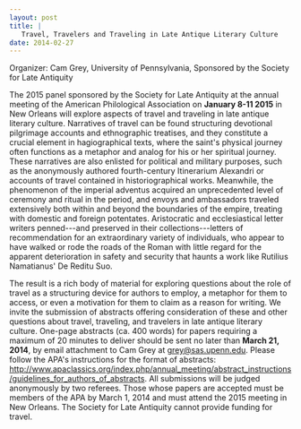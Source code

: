 ```yaml
---
layout: post
title: |
   Travel, Travelers and Traveling in Late Antique Literary Culture
date: 2014-02-27
---
```


Organizer: Cam Grey, University of Pennsylvania, Sponsored by the
Society for Late Antiquity

The 2015 panel sponsored by the
Society for Late Antiquity at the annual meeting of the American
Philological Association on **January 8-11 2015** in New Orleans will
explore aspects of travel and traveling in late antique literary
culture. Narratives of travel can be found structuring devotional
pilgrimage accounts and ethnographic treatises, and they constitute a
crucial element in hagiographical texts, where the saint's physical
journey often functions as a metaphor and analog for his or her
spiritual journey. These narratives are also enlisted for political and
military purposes, such as the anonymously authored
fourth-century Itinerarium Alexandri or accounts of travel contained in
historiographical works. Meanwhile, the phenomenon of the
imperial adventus acquired an unprecedented level of ceremony and ritual
in the period, and envoys and ambassadors traveled extensively both
within and beyond the boundaries of the empire, treating with domestic
and foreign potentates. Aristocratic and ecclesiastical letter writers
penned---and preserved in their collections---letters of recommendation
for an extraordinary variety of individuals, who appear to have walked
or rode the roads of the Roman with little regard for the apparent
deterioration in safety and security that haunts a work like Rutilius
Namatianus' De Reditu Suo.

The result is a rich body of
material for exploring questions about the role of travel as a
structuring device for authors to employ, a metaphor for them to access,
or even a motivation for them to claim as a reason for writing. We
invite the submission of abstracts offering consideration of these and
other questions about travel, traveling, and travelers in late antique
literary culture. One-page abstracts (ca. 400 words) for papers
requiring a maximum of 20 minutes to deliver should be sent no later
than **March 21, 2014**, by email attachment to Cam Grey
at <grey@sas.upenn.edu>. Please follow the APA's instructions for the
format of abstracts:
<http://www.apaclassics.org/index.php/annual_meeting/abstract_instructions/guidelines_for_authors_of_abstracts>.
All submissions will be judged anonymously by two referees. Those whose
papers are accepted must be members of the APA by March 1, 2014 and must
attend the 2015 meeting in New Orleans. The Society for Late Antiquity
cannot provide funding for travel.
